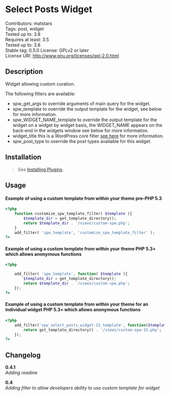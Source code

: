 Select Posts Widget
===================
Contributors: matstars  
Tags: post, widget  
Tested up to: 3.8  
Requires at least: 3.5  
Tested up to: 3.8  
Stable tag: 0.5.0
License: GPLv2 or later  
License URI: http://www.gnu.org/licenses/gpl-2.0.html

## Description
Widget allowing custom curation.

The following filters are available:

* spw_get_args to override arguments of main query for the widget.
* spw_template to override the output template for the widget, see below for more information.
* spw_WIDGET_NAME_template to override the output template for the widget on a widget by widget basis, the WIDGET_NAME appears on the back-end in the widgets window see below for more information.
* widget_title this is a WordPress core filter [see here](http://codex.wordpress.org/Class_Reference/WP_Query#Order_.26_Orderby_Parameters) for more information.
* spw_post_type to override the post types available for this widget.


## Installation
> See [Installing Plugins](http://codex.wordpress.org/Managing_Plugins#Installing_Plugins).


## Usage

#### Example of using a custom template from within your theme pre-PHP 5.3

```php
<?php
    function customize_spw_template_filter( $template ){
        $template_dir = get_template_directory();
        return $template_dir . '/views/custom-spw.php';    
    }
    add_filter( 'spw_template', 'customize_spw_template_filter' );
?>
```


#### Example of using a custom template from within your theme PHP 5.3+ which allows anonymous functions

```php
<?php

    add_filter( 'spw_template', function( $template ){
        $template_dir = get_template_directory();
        return $template_dir . '/views/custom-spw.php';
    });
?>
```


#### Example of using a custom template from within your theme for an individual widget PHP 5.3+ which allows anonymous functions

```php
<?php
    add_filter('spw_select_posts_widget-15_template', function($template){
        return get_template_directory() . '/views/custom-spw-15.php';
    });
?>
```
## Changelog

**0.4.1**  
*Adding readme*

**0.4**  
*Adding filter to allow developers ability to use custom template for widget*
